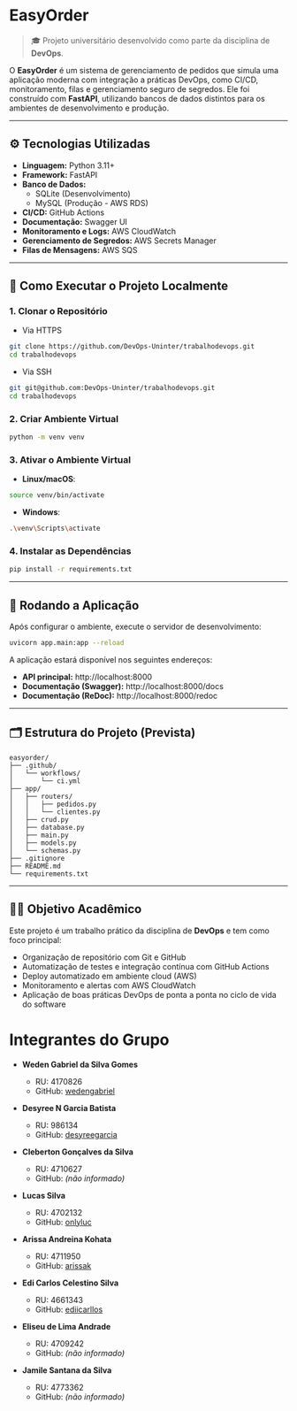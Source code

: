 # EasyOrder

> 🎓 Projeto universitário desenvolvido como parte da disciplina de **DevOps**.

O **EasyOrder** é um sistema de gerenciamento de pedidos que simula uma aplicação moderna com integração a práticas DevOps, como CI/CD, monitoramento, filas e gerenciamento seguro de segredos. Ele foi construído com **FastAPI**, utilizando bancos de dados distintos para os ambientes de desenvolvimento e produção.

---

## ⚙️ Tecnologias Utilizadas

- **Linguagem:** Python 3.11+
- **Framework:** FastAPI
- **Banco de Dados:**
  - SQLite (Desenvolvimento)
  - MySQL (Produção - AWS RDS)
- **CI/CD:** GitHub Actions
- **Documentação:** Swagger UI
- **Monitoramento e Logs:** AWS CloudWatch
- **Gerenciamento de Segredos:** AWS Secrets Manager
- **Filas de Mensagens:** AWS SQS

---

## 🚀 Como Executar o Projeto Localmente

### 1. Clonar o Repositório

* Via HTTPS

```bash
git clone https://github.com/DevOps-Uninter/trabalhodevops.git
cd trabalhodevops
```
* Via SSH

```bash
git git@github.com:DevOps-Uninter/trabalhodevops.git
cd trabalhodevops
```
### 2. Criar Ambiente Virtual

```bash
python -m venv venv
```

### 3. Ativar o Ambiente Virtual

- **Linux/macOS**:

```bash
source venv/bin/activate
```

- **Windows**:

```bash
.\venv\Scripts\activate
```

### 4. Instalar as Dependências

```bash
pip install -r requirements.txt
```

---

## 🧪 Rodando a Aplicação

Após configurar o ambiente, execute o servidor de desenvolvimento:

```bash
uvicorn app.main:app --reload
```

A aplicação estará disponível nos seguintes endereços:

- **API principal:** http://localhost:8000
- **Documentação (Swagger):** http://localhost:8000/docs
- **Documentação (ReDoc):** http://localhost:8000/redoc

---

## 🗂️ Estrutura do Projeto (Prevista)

```
easyorder/
├── .github/
│   └── workflows/
│       └── ci.yml
├── app/
│   ├── routers/
│   │   ├── pedidos.py
│   │   └── clientes.py
│   ├── crud.py
│   ├── database.py
│   ├── main.py
│   ├── models.py
│   └── schemas.py
├── .gitignore
├── README.md
└── requirements.txt
```

---

## 👨‍🏫 Objetivo Acadêmico

Este projeto é um trabalho prático da disciplina de **DevOps** e tem como foco principal:

- Organização de repositório com Git e GitHub
- Automatização de testes e integração contínua com GitHub Actions
- Deploy automatizado em ambiente cloud (AWS)
- Monitoramento e alertas com AWS CloudWatch
- Aplicação de boas práticas DevOps de ponta a ponta no ciclo de vida do software

# Integrantes do Grupo

- **Weden Gabriel da Silva Gomes**  
  - RU: 4170826  
  - GitHub: [wedengabriel](https://github.com/wedengabriel)

- **Desyree N Garcia Batista**  
  - RU: 986134  
  - GitHub: [desyreegarcia](https://github.com/desyreegarcia)

- **Cleberton Gonçalves da Silva**  
  - RU: 4710627  
  - GitHub: *(não informado)*

- **Lucas Silva**  
  - RU: 4702132  
  - GitHub: [onlyluc](https://github.com/onlyluc)

- **Arissa Andreina Kohata**  
  - RU: 4711950  
  - GitHub: [arissak](https://github.com/arissak)

- **Edi Carlos Celestino Silva**  
  - RU: 4661343  
  - GitHub: [ediicarllos](https://github.com/ediicarllos)

- **Eliseu de Lima Andrade**  
  - RU: 4709242  
  - GitHub: *(não informado)*

- **Jamile Santana da Silva**  
  - RU: 4773362  
  - GitHub: *(não informado)*
